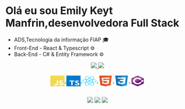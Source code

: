 # Olá eu sou Emily Keyt Manfrin,desenvolvedora Full Stack 


- ADS,Tecnologia da informação FIAP 🎓
- Front-End - React & Typescript ⚙️ 
- Back-End - C# & Entity Framework ⚙️ 

<div align="center">
<div>
  <a href="https://github.com/e-manfrin">
  
   <img height="180em" src="https://github-readme-stats.vercel.app/api?username=e-manfrin&show_icons=true&theme=radical"/>
  <img height="180em" src="https://github-readme-stats.vercel.app/api/top-langs/?username=e-manfrin&layout=compact&langs_count=7&theme=dark"/>
</div>
 
<div style="display: inline_block theme=radical"><br>
  <img align="center" alt="M-Js" height="30" width="40"  src="https://raw.githubusercontent.com/devicons/devicon/master/icons/javascript/javascript-plain.svg">
  <img align="center" alt="M-Ts" height="30" width="40" src="https://raw.githubusercontent.com/devicons/devicon/master/icons/typescript/typescript-plain.svg">
  <img align="center" alt="M-React" height="30" width="40" src="https://raw.githubusercontent.com/devicons/devicon/master/icons/react/react-original.svg">
  <img align="center" alt="M-HTML" height="30" width="40" src="https://raw.githubusercontent.com/devicons/devicon/master/icons/html5/html5-original.svg">
  <img align="center" alt="M-CSS" height="30" width="40" src="https://raw.githubusercontent.com/devicons/devicon/master/icons/css3/css3-original.svg">
  <img align="center" alt="M-Csharp" height="30" width="40" src="https://raw.githubusercontent.com/devicons/devicon/master/icons/csharp/csharp-original.svg">
</div>
  
  ##

<div> 
  <a href="https://www.youtube.com/channel/UCY5EHeXCC9prM5BOOZM2QIQ" target="_blank"><img src="https://img.shields.io/badge/YouTube-FF0000?style=for-the-       badge&logo=youtube&logoColor=white" target="_blank"></a>
    <a href = "mailto:dr.manfrin@gmail.com"><img src="https://img.shields.io/badge/-Gmail-%23333?style=for-the-badge&logo=gmail&logoColor=white" target="_blank"></a>
    <a href="https://www.linkedin.com/in/emily-keyt-manfrin-9601b489/" target="_blank"><img src="https://img.shields.io/badge/-LinkedIn-%230077B5?style=for-the-  badge&logo=linkedin&logoColor=white" target="_blank"></a> 
</div>

